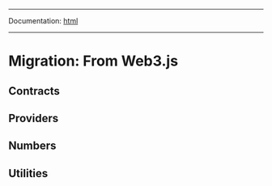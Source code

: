 -----

Documentation: [html](https://docs.ethers.io/)

-----

Migration: From Web3.js
=======================

Contracts
---------

Providers
---------

Numbers
-------

Utilities
---------

